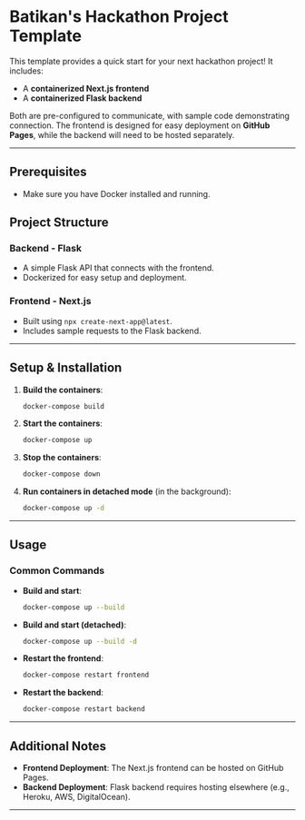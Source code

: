 # Batikan's Hackathon Project Template

This template provides a quick start for your next hackathon project! It includes:

- A **containerized Next.js frontend**
- A **containerized Flask backend**

Both are pre-configured to communicate, with sample code demonstrating connection. The frontend is designed for easy deployment on **GitHub Pages**, while the backend will need to be hosted separately.


---

## Prerequisites
- Make sure you have Docker installed and running.

## Project Structure

### Backend - Flask
- A simple Flask API that connects with the frontend.
- Dockerized for easy setup and deployment.

### Frontend - Next.js
- Built using `npx create-next-app@latest`.
- Includes sample requests to the Flask backend.

---

## Setup & Installation

1. **Build the containers**:
   ```bash
   docker-compose build
   ```
   
2. **Start the containers**:
   ```bash
   docker-compose up
   ```

3. **Stop the containers**:
   ```bash
   docker-compose down
   ```

4. **Run containers in detached mode** (in the background):
   ```bash
   docker-compose up -d
   ```

---

## Usage

### Common Commands

- **Build and start**: 
  ```bash
  docker-compose up --build
  ```
- **Build and start (detached)**:
  ```bash
  docker-compose up --build -d
  ```
- **Restart the frontend**:
  ```bash
  docker-compose restart frontend
  ```

- **Restart the backend**:
  ```bash
  docker-compose restart backend
  ```

---

## Additional Notes

- **Frontend Deployment**: The Next.js frontend can be hosted on GitHub Pages.
- **Backend Deployment**: Flask backend requires hosting elsewhere (e.g., Heroku, AWS, DigitalOcean).

---
